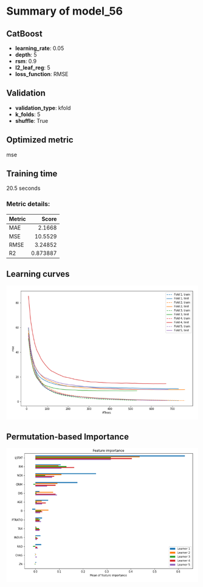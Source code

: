 # Summary of model_56

## CatBoost
- **learning_rate**: 0.05
- **depth**: 5
- **rsm**: 0.9
- **l2_leaf_reg**: 5
- **loss_function**: RMSE

## Validation
 - **validation_type**: kfold
 - **k_folds**: 5
 - **shuffle**: True

## Optimized metric
mse

## Training time

20.5 seconds

### Metric details:
| Metric   |     Score |
|:---------|----------:|
| MAE      |  2.1668   |
| MSE      | 10.5529   |
| RMSE     |  3.24852  |
| R2       |  0.873887 |



## Learning curves
![Learning curves](learning_curves.png)

## Permutation-based Importance
![Permutation-based Importance](permutation_importance.png)